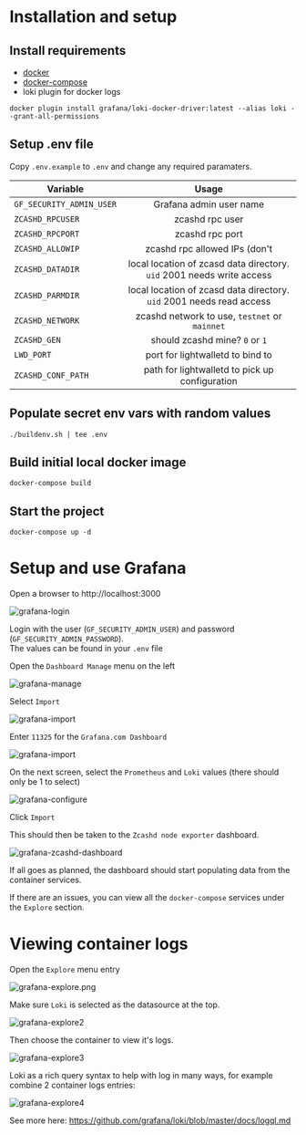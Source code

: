 # Installation and setup

## Install requirements
- [docker](https://docs.docker.com/install/)  
- [docker-compose](https://docs.docker.com/compose/install/)
- loki plugin for docker logs
```
docker plugin install grafana/loki-docker-driver:latest --alias loki --grant-all-permissions
```

## Setup .env file

Copy `.env.example` to `.env` and change any required paramaters.

| Variable        | Usage           | 
| ------------- |:-------------:|
|   `GF_SECURITY_ADMIN_USER`   |    Grafana admin user name   |
|   `ZCASHD_RPCUSER`   |    zcashd rpc user   |
|   `ZCASHD_RPCPORT`   |    zcashd rpc port   |
|`ZCASHD_ALLOWIP`| zcashd rpc allowed IPs (don't |change unless you know what you're doing)|
|`ZCASHD_DATADIR`| local location of zcasd data directory. `uid` 2001 needs write access|
|`ZCASHD_PARMDIR`| local location of zcasd data directory. `uid` 2001 needs read access|
|`ZCASHD_NETWORK`| zcashd network to use, `testnet` or `mainnet`|
|`ZCASHD_GEN`| should zcashd mine? `0` or `1`
|`LWD_PORT`| port for lightwalletd to bind to|
|`ZCASHD_CONF_PATH`| path for lightwalletd to pick up configuration|


## Populate secret env vars with random values

```
./buildenv.sh | tee .env
```

## Build initial local docker image

`docker-compose build`

## Start the project

```
docker-compose up -d
```

# Setup and use Grafana

Open a browser to http://localhost:3000

![grafana-login](./images/grafana-login.png)


Login with the user (`GF_SECURITY_ADMIN_USER`) and password (`GF_SECURITY_ADMIN_PASSWORD`).  
The values can be found in your `.env` file

Open the `Dashboard Manage` menu on the left

 ![grafana-manage](./images/grafana-manage.png)

Select `Import`

![grafana-import](./images/grafana-import-1.png)

Enter `11325` for the `Grafana.com Dashboard`

![grafana-import](./images/grafana-import-2.png)

On the next screen, select the `Prometheus` and `Loki` values (there should only be 1 to select)

![grafana-configure](./images/grafana-configure.png)

Click `Import`


This should then be taken to the `Zcashd node exporter` dashboard.

![grafana-zcashd-dashboard](./images/grafana-zcashd-dashboard.png)

If all goes as planned, the dashboard should start populating data from the container services.

If there are an issues, you can view all the `docker-compose` services under the `Explore` section.

# Viewing container logs

Open the `Explore` menu entry

![grafana-explore.png](./images/grafana-explore.png)

Make sure `Loki` is selected as the datasource at the top.

![grafana-explore2](./images/grafana-explore-2.png)

Then choose the container to view it's logs.

![grafana-explore3](./images/grafana-explore-3.png)

Loki as a rich query syntax to help with log in many ways, for example combine 2 container logs entries:

![grafana-explore4](./images/grafana-explore-4.png)

See more here: https://github.com/grafana/loki/blob/master/docs/logql.md